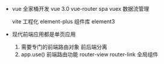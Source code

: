 - vue 全家桶开发
    vue 3.0
    vue-router  spa
    vuex    数据流管理 

    vite 工程化
    element-plus 组件库
    element3  

- 现代前端应用都是单页应用
    1. 需要专门的前端路由对象
        前后端分离 
    2. app.use() 
        前端路由功能
        router-view router-link 全局组件